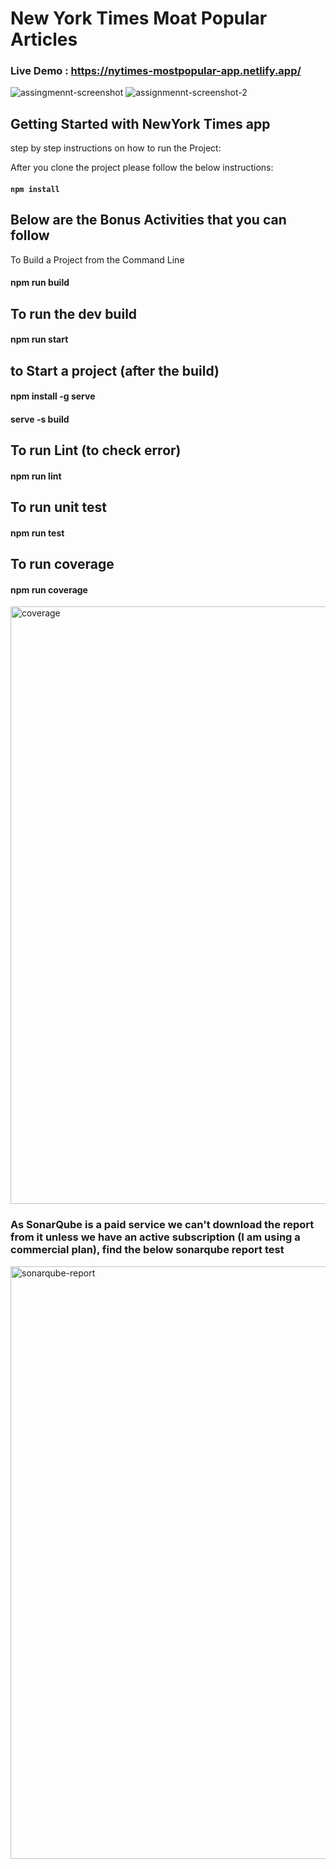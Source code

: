 # New York Times Moat Popular Articles
### Live Demo : https://nytimes-mostpopular-app.netlify.app/
![assingmennt-screenshot](https://github.com/AshishCd/nytimes-app/assets/39944703/7870396f-4e3f-4d83-90b7-7994a533af7e)
![assignmennt-screenshot-2](https://github.com/AshishCd/nytimes-app/assets/39944703/d27e824b-9340-4a27-8a83-352c32db0f1e)

## Getting Started with NewYork Times app
 step  by step instructions on how to run the Project:

 After you clone the project please follow the below instructions:
 #### `npm install`

## Below are the Bonus Activities that you can follow
To Build a Project from the Command Line
#### npm run build

## To run the dev build
#### npm run start

## to Start a project (after the build)
#### npm install -g serve
#### serve -s build

## To run Lint (to check error)
#### npm run lint 

## To run unit test
#### npm run test

## To run coverage
#### npm run coverage

<img width="956" alt="coverage" src="https://github.com/AshishCd/nytimes-app/assets/39944703/eccca285-8dbc-4449-9e51-85166482ec08">


### As SonarQube is a paid service we can't download the report from it unless we have an active subscription (I am using a commercial plan), find the below sonarqube report test 
<img width="948" alt="sonarqube-report" src="https://github.com/AshishCd/nytimes-app/assets/39944703/d7fda965-6c76-4e00-921c-f67e3457fe0e">


